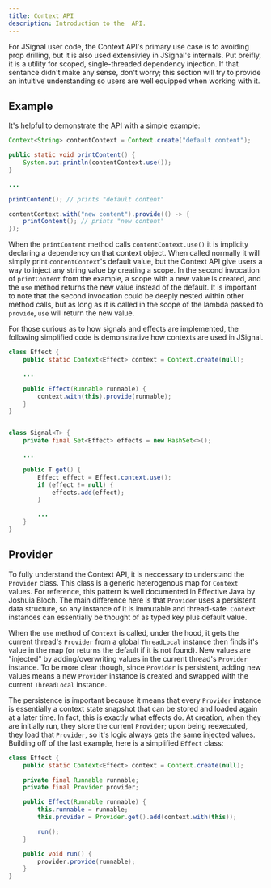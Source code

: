 ```yaml
---
title: Context API
description: Introduction to the  API.
---
```


For JSignal user code, the Context API's primary use case is to avoiding prop drilling, but it is also used extensivley in JSignal's internals. Put breifly, it is a utility for scoped, single-threaded dependency injection. If that sentance didn't make any sense, don't worry; this section will try to provide an intuitive understanding so users are well equipped when working with it.

## Example

It's helpful to demonstrate the API with a simple example:

```java
Context<String> contentContext = Context.create("default content");

public static void printContent() {
    System.out.println(contentContext.use());
}

...

printContent(); // prints "default content"

contentContext.with("new content").provide(() -> {
    printContent(); // prints "new content"
});
```

When the `printContent` method calls `contentContext.use()` it is implicity declaring a dependency on that context object. When called normally it will simply print `contentContext`'s default value, but the Context API give users a way to inject any string value by creating a scope. In the second invocation of `printContent` from the example, a scope with a new value is created, and the `use` method returns the new value instead of the default. It is important to note that the second invocation could be deeply nested within other method calls, but as long as it is called in the scope of the lambda passed to `provide`, `use` will return the new value.

For those curious as to how signals and effects are implemented, the following simplified code is demonstrative how contexts are used in JSignal.

```java
class Effect {
    public static Context<Effect> context = Context.create(null);

    ...

    public Effect(Runnable runnable) {
        context.with(this).provide(runnable);
    }
}


class Signal<T> {
    private final Set<Effect> effects = new HashSet<>();

    ...

    public T get() {
        Effect effect = Effect.context.use();
        if (effect != null) {
            effects.add(effect);
        }

        ...
    }
}
```

## Provider

To fully understand the Context API, it is neccessary to understand the `Provider` class. This class is a generic heterogenous map for `Context` values. For reference, this pattern is well documented in Effective Java by Joshuia Bloch. The main difference here is that `Provider` uses a persistent data structure, so any instance of it is immutable and thread-safe. `Context` instances can essentially be thought of as typed key plus default value.

When the `use` method of `Context` is called, under the hood, it gets the current thread's `Provider` from a global `ThreadLocal` instance then finds it's value in the map (or returns the default if it is not found). New values are "injected" by adding/overwriting values in the current thread's `Provider` instance. To be more clear though, since `Provider` is persistent, adding new values means a new `Provider` instance is created and swapped with the current `ThreadLocal` instance.

The persistence is important because it means that every `Provider` instance is essentially a context state snapshot that can be stored and loaded again at a later time. In fact, this is exactly what effects do. At creation, when they are initially run, they store the current `Provider`; upon being reexecuted, they load that `Provider`, so it's logic always gets the same injected values. Building off of the last example, here is a simplified `Effect` class:

```java
class Effect {
    public static Context<Effect> context = Context.create(null);

    private final Runnable runnable;
    private final Provider provider;

    public Effect(Runnable runnable) {
        this.runnable = runnable;
        this.provider = Provider.get().add(context.with(this));

        run();
    }

    public void run() {
        provider.provide(runnable);
    }
}
```
